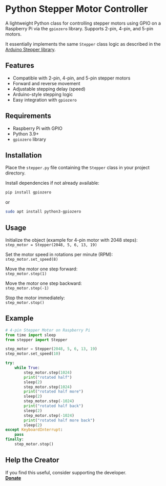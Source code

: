 # Python Stepper Motor Controller

A lightweight Python class for controlling stepper motors using GPIO on a Raspberry Pi via the `gpiozero` library. Supports 2-pin, 4-pin, and 5-pin motors.

It essentially implements the same `Stepper` class logic as described in the [Arduino Stepper library](https://docs.arduino.cc/libraries/stepper/).

## Features

- Compatible with 2-pin, 4-pin, and 5-pin stepper motors  
- Forward and reverse movement  
- Adjustable stepping delay (speed)  
- Arduino-style stepping logic  
- Easy integration with `gpiozero`

## Requirements

- Raspberry Pi with GPIO  
- Python 3.9+  
- `gpiozero` library

## Installation

Place the `stepper.py` file containing the `Stepper` class in your project directory.

Install dependencies if not already available:
```bash
pip install gpiozero
```
or
```bash
sudo apt install python3-gpiozero
```

## Usage

Initialize the object (example for 4-pin motor with 2048 steps):  
`step_motor = Stepper(2048, 5, 6, 13, 19)`

Set the motor speed in rotations per minute (RPM):  
`step_motor.set_speed(8)`

Move the motor one step forward:  
`step_motor.step(1)`

Move the motor one step backward:  
`step_motor.step(-1)`

Stop the motor immediately:  
`step_motor.stop()`

## Example

```python
# 4-pin Stepper Motor on Raspberry Pi
from time import sleep
from stepper import Stepper

step_motor = Stepper(2048, 5, 6, 13, 19)
step_motor.set_speed(10)

try:
    while True:
        step_motor.step(1024)
        print("rotated half")
        sleep(2)
        step_motor.step(1024)
        print("rotated half more")
        sleep(2)
        step_motor.step(-1024)
        print("rotated half back")
        sleep(2)
        step_motor.step(-1024)
        print("rotated half more back")
        sleep(2)
except KeyboardInterrupt:
    pass
finally:
    step_motor.stop()
```

## Help the Creator

If you find this useful, consider supporting the developer.  
**[Donate](https://www.gofundme.com/manage/keep-my-science-journey-alive-with-support)**

